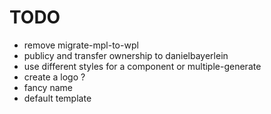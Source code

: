 # TODO
* remove migrate-mpl-to-wpl
* publicy and transfer ownership to danielbayerlein
* use different styles for a component or multiple-generate
* create a logo ?
* fancy name
* default template
